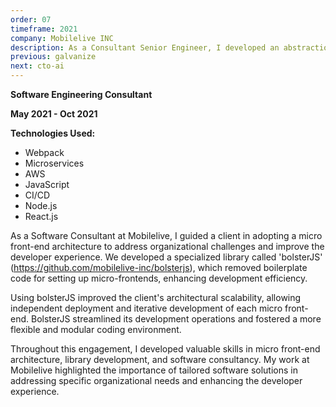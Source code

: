 ```yaml
---
order: 07
timeframe: 2021
company: Mobilelive INC
description: As a Consultant Senior Engineer, I developed an abstraction layer with JavaScript called bolsterjs for micro frontend experiences and led the adoption of micro frontends.
previous: galvanize
next: cto-ai
---
```


**Software Engineering Consultant**

**May 2021 - Oct 2021**

**Technologies Used:**

- Webpack
- Microservices
- AWS
- JavaScript
- CI/CD
- Node.js
- React.js

As a Software Consultant at Mobilelive, I guided a client in adopting a micro front-end architecture to address organizational challenges and improve the developer experience. We developed a specialized library called 'bolsterJS' (https://github.com/mobilelive-inc/bolsterjs), which removed boilerplate code for setting up micro-frontends, enhancing development efficiency.

Using bolsterJS improved the client's architectural scalability, allowing independent deployment and iterative development of each micro front-end. BolsterJS streamlined its development operations and fostered a more flexible and modular coding environment.

Throughout this engagement, I developed valuable skills in micro front-end architecture, library development, and software consultancy. My work at Mobilelive highlighted the importance of tailored software solutions in addressing specific organizational needs and enhancing the developer experience.
